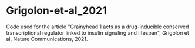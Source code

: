 # Grigolon-et-al_2021

Code used for the article "Grainyhead 1 acts as a drug-inducible conserved transcriptional regulator linked to insulin signaling and lifespan", Grigolon et al, Nature Communications, 2021.
